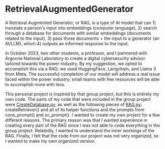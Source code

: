 # RetrievalAugmentedGenerator
A Retrieval Augmented Generator, or RAG, is a type of AI model that can 1) translate a person's input into embeddings (computer language), 2) search through a database for documents with similar embeddings (documents related to the input), 3) pass those documents + the input to a generator (an AI/LLM), which 4) outputs an informed response to the input.

In October 2023, two other students, a professor, and I partnered with Argonne National Laboratory to create a digital cybersecurity advisor tailored towards the power industry. By my suggestion, we opted to accomplish this via a RAG; we used HuggingFace, Langchain, and Llama 3 from Meta. The successful completion of our model will address a real issue faced within the power industry: small teams with few resources will be able to accomplish more with less.

This personal project is inspired by that group project, but this is entirely my own code. The parts of my code that were included in the group project were [CreateDatabase.py](CreateDatabase.py), as well as the following pieces of [RAG.py](RAG.py): createRetriever() and all of its helper functions and the prompts from cons_prompt() and sc_prompt(). I wanted to create my own project for a few different reasons. The primary reason was that I wanted experience in creating every part of the RAG since I was not able to code everything in the group project. Relatedly, I wanted to understand the inner workings of the RAG. Finally, I felt that the code from our project was not very organized, so I wanted to make my own organized version.
